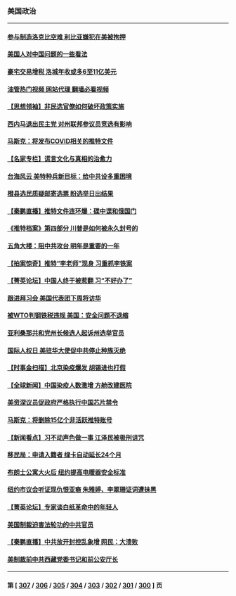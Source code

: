 ### 美国政治
---
#### [参与制造洛克比空难 利比亚嫌犯在美被拘押](../../pages/ncid1078159/n13882745.md?12121245) 
#### [美国人对中国问题的一些看法](../../pages/ncid1078159/n13882899.md?12121245) 
#### [豪宅交易增税 洛城年收或多6至11亿美元](../../pages/ncid1078159/n13882880.md?12121245) 
#### [油管热门视频 网站代理 翻墙必看视频](http://138.2.39.72:81/youtube.html?epic-marker?12121245)
#### [【思想领袖】非民选官僚如何破坏政策实施](../../pages/ncid1078159/n13864359.md?12121245) 
#### [西内马退出民主党 对州联邦参议员竞选有影响](../../pages/ncid1078159/n13882767.md?12121245) 
#### [马斯克：将发布COVID相关的推特文件](../../pages/ncid1078159/n13882793.md?12121245) 
#### [【名家专栏】谎言文化与真相的治愈力](../../pages/ncid1078159/n13882636.md?12121245) 
#### [台海风云 美特种兵新目标：给中共设多重困境](../../pages/ncid1078159/n13881958.md?12121245) 
#### [橙县选民质疑邮寄选票 盼选举日出结果](../../pages/ncid1078159/n13882515.md?12121245) 
#### [【秦鹏直播】推特文件连环爆：碟中谍和俄国门](../../pages/ncid1078159/n13882409.md?12121245) 
#### [《推特档案》第四部分 川普是如何被永久封号的](../../pages/ncid1078159/n13882353.md?12121245) 
#### [五角大楼：阻中共攻台 明年是重要的一年](../../pages/ncid1078159/n13882467.md?12121245) 
#### [【拍案惊奇】推特“李老师”现身 习重抓李铁案](../../pages/ncid1078159/n13882394.md?12121245) 
#### [【菁英论坛】中国人终于被惹翻 习“不好办了”](../../pages/ncid1078159/n13882351.md?12121245) 
#### [跟进拜习会 美国代表团下周将访华](../../pages/ncid1078159/n13882361.md?12121245) 
#### [被WTO判钢铁税违规 美国：安全问题不退缩](../../pages/ncid1078159/n13882335.md?12121245) 
#### [亚利桑那共和党州长候选人起诉州选举官员](../../pages/ncid1078159/n13882246.md?12121245) 
#### [国际人权日 美驻华大使促中共停止种族灭绝](../../pages/ncid1078159/n13882332.md?12121245) 
#### [【时事金扫描】北京染疫爆发 胡锡进也打假](../../pages/ncid1078159/n13882268.md?12121245) 
#### [【全球新闻】中国染疫人数激增 方舱改建医院](../../pages/ncid1078159/n13882285.md?12121245) 
#### [美资深议员促政府严格执行中国芯片禁令](../../pages/ncid1078159/n13882143.md?12121245) 
#### [马斯克：将删除15亿个非活跃推特账号](../../pages/ncid1078159/n13882046.md?12121245) 
#### [【新闻看点】习不动声色做一事 江泽民被极刑诅咒](../../pages/ncid1078159/n13881826.md?12121245) 
#### [移民局：申请入籍者 绿卡自动延长24个月](../../pages/ncid1078159/n13881989.md?12121245) 
#### [布朗士公寓大火后 纽约提高电暖器安全标准](../../pages/ncid1078159/n13881974.md?12121245) 
#### [纽约市议会听证现仇恨亚裔 朱雅婷、李翠珊证词遭抹黑](../../pages/ncid1078159/n13881987.md?12121245) 
#### [【菁英论坛】专家谈白纸革命中的年轻人](../../pages/ncid1078159/n13881823.md?12121245) 
#### [美国制裁迫害法轮功的中共官员](../../pages/ncid1078159/n13881833.md?12121245) 
#### [【秦鹏直播】中共放开封控乱象增 网民：大溃败](../../pages/ncid1078159/n13881911.md?12121245) 
#### [美制裁前中共西藏党委书记和前公安厅长](../../pages/ncid1078159/n13881924.md?12121245) 

---
#### 第 [ [307](./307.md?12121245) / [306](./306.md?12121245) / [305](./305.md?12121245) / [304](./304.md?12121245) / [303](./303.md?12121245) / [302](./302.md?12121245) / [301](./301.md?12121245) / [300](./300.md?12121245) ] 页
